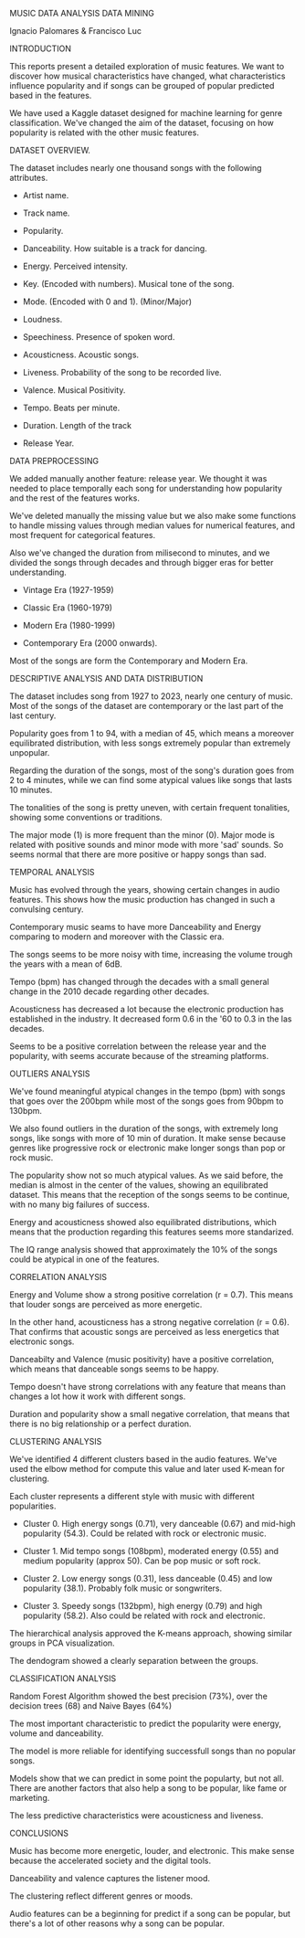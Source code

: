 MUSIC DATA ANALYSIS
DATA MINING

Ignacio Palomares & Francisco Luc


INTRODUCTION

This reports present a detailed exploration of music features. We want to discover how musical characteristics have changed, what characteristics influence popularity and if songs can be grouped of popular predicted based in the features.

We have used a Kaggle dataset designed for machine learning for genre classification. We've changed the aim of the dataset, focusing on how popularity is related with the other music features.


DATASET OVERVIEW.

The dataset includes nearly one thousand songs with the following attributes.

- Artist name.

- Track name.

- Popularity.

- Danceability. How suitable is a track for dancing.

- Energy. Perceived intensity.

- Key. (Encoded with numbers). Musical tone of the song.

- Mode. (Encoded with 0 and 1). (Minor/Major)

- Loudness.

- Speechiness. Presence of spoken word.

- Acousticness. Acoustic songs.

- Liveness. Probability of the song to be recorded live.

- Valence. Musical Positivity.

- Tempo. Beats per minute.

- Duration. Length of the track

- Release Year.


DATA PREPROCESSING

We added manually another feature: release year. We thought it was needed to place temporally each song for understanding how popularity and the rest of the features works.

We've deleted manually the missing value but we also make some functions to handle missing values through median values for numerical features, and most frequent for categorical features.

Also we've changed the duration from milisecond to minutes, and we divided the songs through decades and through bigger eras for better understanding.

- Vintage Era (1927-1959)

- Classic Era (1960-1979)

- Modern Era (1980-1999) 

- Contemporary Era (2000 onwards).

Most of the songs are form the Contemporary and Modern Era.



DESCRIPTIVE ANALYSIS AND DATA DISTRIBUTION

The dataset includes song from 1927 to 2023, nearly one century of music. Most of the songs of the dataset are contemporary or the last part of the last century.

Popularity goes from 1 to 94, with a median of 45, which means a moreover equilibrated distribution, with less songs extremely popular than extremely unpopular.

Regarding the duration of the songs, most of the song's duration goes from 2 to 4 minutes, while we can find some atypical values like songs that lasts 10 minutes.

The tonalities of the song is pretty uneven, with certain frequent tonalities, showing some conventions or traditions.

The major mode (1) is more frequent than the minor (0). Major mode is related with positive sounds and minor mode with more 'sad' sounds. So seems normal that there are more positive or happy songs than sad.



TEMPORAL ANALYSIS

Music has evolved through the years, showing certain changes in audio features. This shows how the music production has changed in such a convulsing century.

Contemporary music seams to have more Danceability and Energy comparing to modern and moreover with the Classic era.

The songs seems to be more noisy with time, increasing the volume trough the years with a mean of 6dB.

Tempo (bpm) has changed through the decades with a small general change in the 2010 decade regarding other decades.

Acousticness has decreased a lot because the electronic production has established in the industry. It decreased form 0.6 in the '60 to 0.3 in the las decades.

Seems to be a positive correlation between the release year and the popularity, with seems accurate because of the streaming platforms.




OUTLIERS ANALYSIS

We've found meaningful atypical changes in the tempo (bpm) with songs that goes over the 200bpm while most of the songs goes from 90bpm to 130bpm.

We also found outliers in the duration of the songs, with extremely long songs, like songs with more of 10 min of duration. It make sense because genres like progressive rock or electronic make longer songs than pop or rock music. 

The popularity show not so much atypical values. As we said before, the median is almost in the center of the values, showing an equilibrated dataset. This means that the reception of the songs seems to be continue, with no many big failures of success.

Energy and acousticness showed also equilibrated distributions, which means that the production regarding this features seems more standarized.

The IQ range analysis showed that approximately the 10% of the songs could be atypical in one of the features.




CORRELATION ANALYSIS

Energy and Volume show a strong positive correlation (r = 0.7). This means that louder songs are perceived as more energetic.

In the other hand, acousticness has a strong negative correlation (r = 0.6). That confirms that acoustic songs are perceived as less energetics that electronic songs.

Danceabilty and Valence (music positivity) have a positive correlation, which means that danceable songs seems to be happy.

Tempo doesn't have strong correlations with any feature that means than changes a lot how it work with different songs.

Duration and popularity show a small negative correlation, that means that there is no big relationship or a perfect duration.




CLUSTERING ANALYSIS

We've identified 4 different clusters based in the audio features. We've used the elbow method for compute this value and later used K-mean for clustering.

Each cluster represents a different style with music with different popularities.

- Cluster 0. High energy songs (0.71), very danceable (0.67) and mid-high popularity (54.3). Could be related with rock or electronic music.

- Cluster 1. Mid tempo songs (108bpm), moderated energy (0.55) and medium popularity (approx 50). Can be pop music or soft rock.

- Cluster 2. Low energy songs (0.31), less danceable (0.45) and low popularity (38.1). Probably folk music or songwriters.

- Cluster 3. Speedy songs (132bpm), high energy (0.79) and high popularity (58.2). Also could be related with rock and electronic.


The hierarchical analysis approved the K-means approach, showing similar groups in PCA visualization.

The dendogram showed a clearly separation between the groups.





CLASSIFICATION ANALYSIS

Random Forest Algorithm showed the best precision (73%), over the decision trees (68) and Naive Bayes (64%)

The most important characteristic to predict the popularity were energy, volume and danceability.

The model is more reliable for identifying successfull songs than no popular songs.

Models show that we can predict in some point the popularty, but not all. There are another factors that also help a song to be popular, like fame or marketing.

The less predictive characteristics were acousticness and liveness. 



CONCLUSIONS

Music has become more energetic, louder, and electronic. This make sense because the accelerated society and the digital tools.

Danceability and valence captures the listener mood.

The clustering reflect different genres or moods.

Audio features can be a beginning for predict if a song can be popular, but there's a lot of other reasons why a song can be popular. 


 
